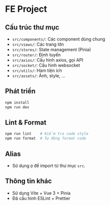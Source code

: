 # FE Project

## Cấu trúc thư mục

- `src/components/`: Các component dùng chung
- `src/views/`: Các trang lớn
- `src/stores/`: State management (Pinia)
- `src/router/`: Định tuyến
- `src/axios/`: Cấu hình axios, gọi API
- `src/socket/`: Cấu hình websocket
- `src/utils/`: Hàm tiện ích
- `src/assets/`: Ảnh, style, ...

## Phát triển

```bash
npm install
npm run dev
```

## Lint & Format

```bash
npm run lint    # Kiểm tra code style
npm run format  # Tự động format code
```

## Alias
- Sử dụng `@` để import từ thư mục `src`.

## Thông tin khác
- Sử dụng Vite + Vue 3 + Pinia
- Đã cấu hình ESLint + Prettier
